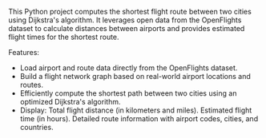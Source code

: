 This Python project computes the shortest flight route between two cities using Dijkstra's algorithm. It leverages open data from the OpenFlights dataset to calculate distances between airports and provides estimated flight times for the shortest route.

Features:
- Load airport and route data directly from the OpenFlights dataset.
- Build a flight network graph based on real-world airport locations and routes.
- Efficiently compute the shortest path between two cities using an optimized Dijkstra's algorithm.
- Display:
    Total flight distance (in kilometers and miles).
    Estimated flight time (in hours).
    Detailed route information with airport codes, cities, and countries.
